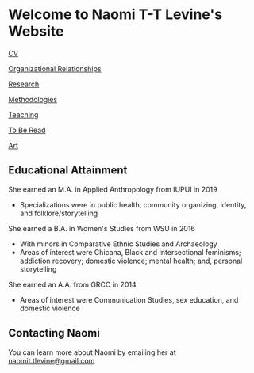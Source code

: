 # Welcome to Naomi T-T Levine's Website

  [CV](cv)
  
  [Organizational Relationships](organizational_relationships)
  
  [Research](research)
  
  [Methodologies](methodologies)
  
  [Teaching](teaching)
  
  [To Be Read](current_TBR_list)
  
  [Art](recent_artwork)

## Educational Attainment

She earned an M.A. in Applied Anthropology from IUPUI in 2019
- Specializations were in public health, community organizing, identity, and folklore/storytelling 

She earned a B.A. in Women's Studies from WSU in 2016
- With minors in Comparative Ethnic Studies and Archaeology
- Areas of interest were Chicana, Black and Intersectional feminisms; addiction recovery; domestic violence; mental health; and, personal storytelling

She earned an A.A. from GRCC in 2014
- Areas of interest were Communication Studies, sex education, and domestic violence

## Contacting Naomi
You can learn more about Naomi by emailing her at naomit.tlevine@gmail.com
